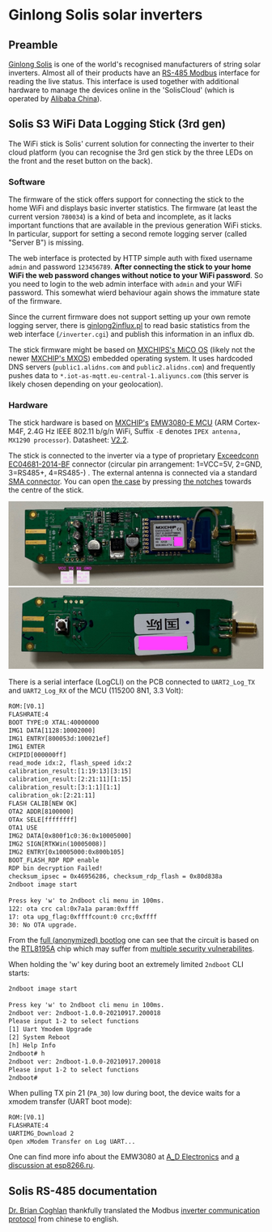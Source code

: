 # Ginlong Solis solar inverters

## Preamble
[Ginlong Solis](https://www.ginlong.com/) is one of the world's recognised manufacturers of string solar inverters. Almost all of their products have an [RS-485 Modbus](https://en.wikipedia.org/wiki/RS-485) interface for reading the live status. This interface is used together with additional hardware to manage the devices online in the 'SolisCloud' (which is operated by [Alibaba China](https://www.alibabacloud.com/)).

## Solis S3 WiFi Data Logging Stick (3rd gen)

The WiFi stick is Solis' current solution for connecting the inverter to their cloud platform
(you can recognise the 3rd gen stick by the three LEDs on the front and the reset button on the back).

### Software

The firmware of the stick offers support for connecting the stick to the home WiFi and displays basic inverter statistics. The firmware (at least the current version `780034`) is a kind of beta and incomplete, as it lacks important functions that are available in the previous generation WiFi sticks. In particular, support for setting a second remote logging server (called "Server B") is missing.

The web interface is protected by HTTP simple auth with fixed username `admin` and password `123456789`. __After connecting the stick to your home WiFi the web password changes without notice to your WiFi password__. So you need to login to the web admin interface with `admin` and your WiFi password.
This somewhat wierd behaviour again shows the immature state of the firmware.

Since the current firmware does not support setting up your own remote logging server, there is [ginlong2influx.pl](ginlong2influx.pl) to read basic statistics from the web interface (`/inverter.cgi`) and publish this information in an influx db.

The stick firmware might be based on [MXCHIPS's MiCO OS](https://github.com/MXCHIP/mico-os)
(likely not the newer [MXCHIP's MXOS](https://github.com/MXCHIP/mxos)) embedded operating system.
It uses hardcoded DNS servers (`public1.alidns.com` and `public2.alidns.com`) and frequently pushes data to `*.iot-as-mqtt.eu-central-1.aliyuncs.com` (this server is likely chosen depending on your geolocation).

### Hardware

The stick hardware is based on [MXCHIP's](https://en.mxchip.com/) [EMW3080-E MCU](https://en.mxchip.com/productinfo/244846.html)
(ARM Cortex-M4F, 2.4G Hz IEEE 802.11 b/g/n WiFi, Suffix `-E` denotes `IPEX antenna, MX1290 processor`).
Datasheet: [V2.2](https://m.eleparts.co.kr/data/_gextends/good-pdf/202103/good-pdf-10094810-2.pdf).

The stick is connected to the inverter via a type of proprietary [Exceedconn](http://www.exceedconn.com/) [EC04681-2014-BF](http://www.exceedconn.com/e_products_detail.asp?id=76) connector (circular pin arrangement: 1=VCC=5V, 2=GND, 3=RS485+, 4=RS485-) .
The external antenna is connected via a standard [SMA connector](https://en.wikipedia.org/wiki/SMA_connector).
You can open [the case](ginlong-wifi-stick-s3-case.jpg) by pressing [the notches](ginlong-wifi-stick-s3-cap.jpg) towards the centre of the stick.

![Solis WiFi Stick PCB Front](ginlong-wifi-stick-s3-pcb-front.jpg "Solis WiFi Stick PCB Front")
![Solis WiFi Stick PCB Back](ginlong-wifi-stick-s3-pcb-back.jpg "Solis WiFi Stick PCB Back")

There is a serial interface (LogCLI) on the PCB connected to `UART2_Log_TX` and `UART2_Log_RX` of the MCU (115200 8N1, 3.3 Volt):
```
ROM:[V0.1]
FLASHRATE:4
BOOT TYPE:0 XTAL:40000000
IMG1 DATA[1128:10002000]
IMG1 ENTRY[800053d:100021ef]
IMG1 ENTER
CHIPID[000000ff]
read_mode idx:2, flash_speed idx:2
calibration_result:[1:19:13][3:15]
calibration_result:[2:21:11][1:15]
calibration_result:[3:1:1][1:1]
calibration_ok:[2:21:11]
FLASH CALIB[NEW OK]
OTA2 ADDR[8100000]
OTAx SELE[ffffffff]
OTA1 USE
IMG2 DATA[0x800f1c0:36:0x10005000]
IMG2 SIGN[RTKWin(10005008)]
IMG2 ENTRY[0x10005000:0x800b105]
BOOT_FLASH_RDP RDP enable
RDP bin decryption Failed!
checksum_ipsec = 0x46956286, checksum_rdp_flash = 0x80d838a
2ndboot image start

Press key 'w' to 2ndboot cli menu in 100ms.
122: ota crc cal:0x7a1a param:0xffff
17: ota upg_flag:0xffffcount:0 crc;0xffff
30: No OTA upgrade.
```

From the [full (anonymized) bootlog](ginlong-wifi-stick-s3-bootlog.txt) one can see that the circuit is based
on the [RTL8195A](https://www.realtek.com/en/products/communications-network-ics/item/rtl8195am) chip
which may suffer from [multiple security vulnerabilites](https://jfrog.com/blog/major-vulnerabilities-discovered-and-patched-in-realtek-rtl8195a-wi-fi-module/).

When holding the 'w' key during boot an extremely limited `2ndboot` CLI starts:

```
2ndboot image start 

Press key 'w' to 2ndboot cli menu in 100ms.
2ndboot ver: 2ndboot-1.0.0-20210917.200018
Please input 1-2 to select functions
[1] Uart Ymodem Upgrade 
[2] System Reboot 
[h] Help Info
2ndboot# h 
2ndboot ver: 2ndboot-1.0.0-20210917.200018
Please input 1-2 to select functions
2ndboot# 
```

When pulling TX pin 21 (`PA_30`) low during boot, the device waits for a xmodem
transfer (UART boot mode):

```
ROM:[V0.1]
FLASHRATE:4
UARTIMG_Download 2
Open xModem Transfer on Log UART...
```

One can find more info about the EMW3080 at
[A_D Electronics](https://web.archive.org/web/20220309073607/https://adelectronics.ru/2017/11/07/%D1%81%D1%85%D0%B5%D0%BC%D0%BE%D1%82%D0%B5%D1%85%D0%BD%D0%B8%D0%BA%D0%B0-%D0%B8-%D0%BE%D0%B1%D0%B7%D0%BE%D1%80-%D0%BC%D0%BE%D0%B4%D1%83%D0%BB%D1%8F-emw3080/)
and [a discussion at esp8266.ru](https://esp8266.ru/forum/threads/emw3080.3013/).

## Solis RS-485 documentation

[Dr. Brian Coghlan](https://www.scss.tcd.ie/Brian.Coghlan/) thankfully translated the Modbus [inverter communication protocol](https://www.scss.tcd.ie/Brian.Coghlan/Elios4you/RS485_MODBUS-Hybrid-BACoghlan-201811228-1854.pdf) from chinese to english.
